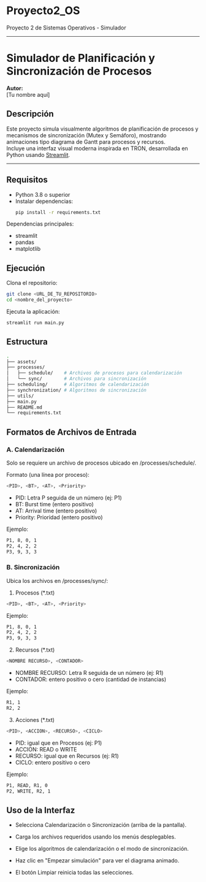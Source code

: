# Proyecto2_OS
Proyecto 2 de Sistemas Operativos - Simulador

---

# Simulador de Planificación y Sincronización de Procesos

**Autor:**  
[Tu nombre aquí]

## Descripción

Este proyecto simula visualmente algoritmos de planificación de procesos y mecanismos de sincronización (Mutex y Semáforo), mostrando animaciones tipo diagrama de Gantt para procesos y recursos.  
Incluye una interfaz visual moderna inspirada en TRON, desarrollada en Python usando [Streamlit](https://streamlit.io/).

---

## Requisitos

- Python 3.8 o superior
- Instalar dependencias:
  ```bash
  pip install -r requirements.txt
  ```
Dependencias principales:

- streamlit
- pandas
- matplotlib

## Ejecución

Clona el repositorio:

```bash
git clone <URL_DE_TU_REPOSITORIO>
cd <nombre_del_proyecto>
```

Ejecuta la aplicación:

```bash
streamlit run main.py
```

## Estructura

```bash
.
├── assets/
├── processes/
│   ├── schedule/    # Archivos de procesos para calendarización
│   └── sync/        # Archivos para sincronización
├── scheduling/      # Algoritmos de calendarización
├── synchronization/ # Algoritmos de sincronización
├── utils/
├── main.py
├── README.md
└── requirements.txt
```

## Formatos de Archivos de Entrada

### A. Calendarización

Solo se requiere un archivo de procesos ubicado en /processes/schedule/.

Formato (una línea por proceso):

```bash
<PID>, <BT>, <AT>, <Priority>
```

- PID: Letra P seguida de un número (ej: P1)
- BT: Burst time (entero positivo)
- AT: Arrival time (entero positivo)
- Priority: Prioridad (entero positivo)

Ejemplo:

```bash
P1, 8, 0, 1
P2, 4, 2, 2
P3, 9, 3, 3
```

### B. Sincronización

Ubica los archivos en /processes/sync/:

1. Procesos (*.txt)

```bash
<PID>, <BT>, <AT>, <Priority>
```

Ejemplo:

```bash
P1, 8, 0, 1
P2, 4, 2, 2
P3, 9, 3, 3
```

2. Recursos (*.txt)

```bash
<NOMBRE RECURSO>, <CONTADOR>
```

- NOMBRE RECURSO: Letra R seguida de un número (ej: R1)
- CONTADOR: entero positivo o cero (cantidad de instancias)

Ejemplo:

```bash
R1, 1
R2, 2
```

3. Acciones (*.txt)

```bash
<PID>, <ACCION>, <RECURSO>, <CICLO>
```

- PID: igual que en Procesos (ej: P1)
- ACCION: READ o WRITE
- RECURSO: igual que en Recursos (ej: R1)
- CICLO: entero positivo o cero

Ejemplo:

```bash
P1, READ, R1, 0
P2, WRITE, R2, 1
```

## Uso de la Interfaz

- Selecciona Calendarización o Sincronización (arriba de la pantalla).

- Carga los archivos requeridos usando los menús desplegables.

- Elige los algoritmos de calendarización o el modo de sincronización.

- Haz clic en "Empezar simulación" para ver el diagrama animado.

- El botón Limpiar reinicia todas las selecciones.